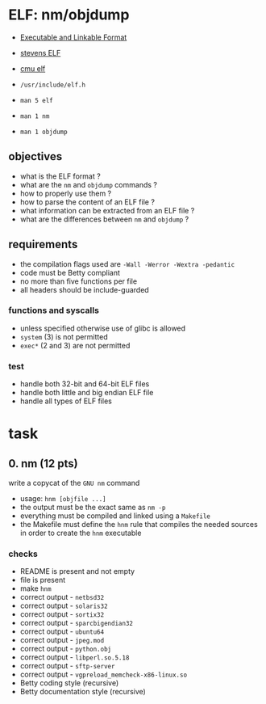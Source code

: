 # ELF: nm/objdump

- [Executable and Linkable Format](https://en.wikipedia.org/wiki/Executable_and_Linkable_Format)
- [stevens ELF](https://stevens.netmeister.org/631/elf.html)
- [cmu elf](https://www.cs.cmu.edu/afs/cs/academic/class/15213-f00/docs/elf.pdf)

- `/usr/include/elf.h`
- `man 5 elf`
- `man 1 nm`
- `man 1 objdump`

## objectives

- what is the ELF format ?
- what are the `nm` and `objdump` commands ?
- how to properly use them ?
- how to parse the content of an ELF file ?
- what information can be extracted from an ELF file ?
- what are the differences between `nm` and `objdump` ?

## requirements

- the compilation flags used are `-Wall -Werror -Wextra -pedantic`
- code must be Betty compliant
- no more than five functions per file
- all headers should be include-guarded

### functions and syscalls

- unless specified otherwise use of glibc is allowed
- `system` (3) is not permitted
- `exec*` (2 and 3) are not permitted

### test

- handle both 32-bit and 64-bit ELF files
- handle both little and big endian ELF file
- handle all types of ELF files

# task

## 0. nm (12 pts)

write a copycat of the `GNU nm` command

- usage: `hnm [objfile ...]`
- the output must be the exact same as `nm -p`
- everything must be compiled and linked using a `Makefile`
- the Makefile must define the `hnm` rule that compiles the needed sources in
  order to create the `hnm` executable

### checks

- README is present and not empty
- file is present
- make `hnm`
- correct output - `netbsd32`
- correct output - `solaris32`
- correct output - `sortix32`
- correct output - `sparcbigendian32`
- correct output - `ubuntu64`
- correct output - `jpeg.mod`
- correct output - `python.obj`
- correct output - `libperl.so.5.18`
- correct output - `sftp-server`
- correct output - `vgpreload_memcheck-x86-linux.so`
- Betty coding style (recursive)
- Betty documentation style (recursive)
